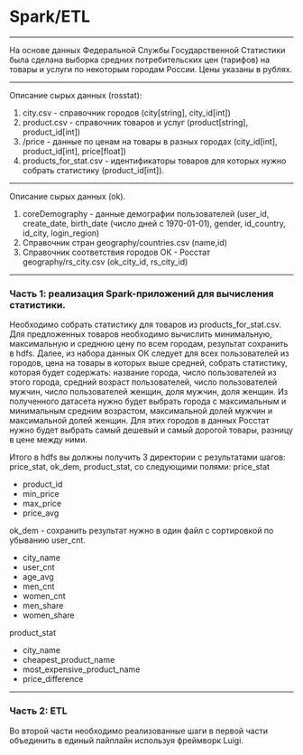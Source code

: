 # Spark/ETL

---
На основе данных Федеральной Службы Государственной Статистики была сделана выборка средних потребительских цен (тарифов) на товары и услуги по некоторым городам России. Цены указаны в рублях.

---
Описание сырых данных (rosstat):
1. city.csv - справочник городов (city[string], city_id[int])
2. product.csv - справочник товаров и услуг (product[string], product_id[int])
3. /price - данные по ценам на товары в разных городах (city_id[int], product_id[int], price[float])
4. products_for_stat.csv - идентификаторы товаров для которых нужно собрать статистику (product_id[int]).

---
Описание сырых данных (ok).
1. coreDemography - данные демографии пользователей (user_id, create_date, birth_date (число дней с 1970-01-01), gender, id_country, id_city, login_region)
2. Справочник стран geography/countries.csv (name,id)
3. Справочник соответствия городов ОК - Росстат geography/rs_city.csv (ok_city_id, rs_city_id)

---
### Часть 1: реализация Spark-приложений для вычисления статистики.

Необходимо собрать статистику для товаров из products_for_stat.csv.
Для предложенных товаров необходимо вычислить минимальную, максимальную и среднюю цену по всем городам, результат сохранить в hdfs. Далее, из набора данных ОК следует для всех пользователей из городов, цена на товары в которых выше средней, собрать статистику, которая будет содержать: название города, число пользователей из этого города, средний возраст пользователей, число пользователей мужчин, число пользователей женщин, доля мужчин, доля женщин. Из полученного датасета нужно будет выбрать города с максимальным и минимальным средним возрастом, максимальной долей мужчин и максимальной долей женщин. Для этих городов в данных Росстат нужно будет выбрать самый дешевый и самый дорогой товары, разницу в цене между ними.

Итого в hdfs вы должны получить 3 директории с результатами шагов: price_stat, ok_dem, product_stat, со следующими полями:
price_stat
- product_id
- min_price
- max_price
- price_avg

ok_dem - сохранить результат нужно в один файл с сортировкой по убыванию user_cnt.
- city_name
- user_cnt
- age_avg
- men_cnt
- women_cnt
- men_share
- women_share

product_stat
- city_name
- cheapest_product_name
- most_expensive_product_name
- price_difference

---
### Часть 2: ETL
Во второй части необходимо реализованные шаги в первой части объединить в единый пайплайн используя фреймворк Luigi.